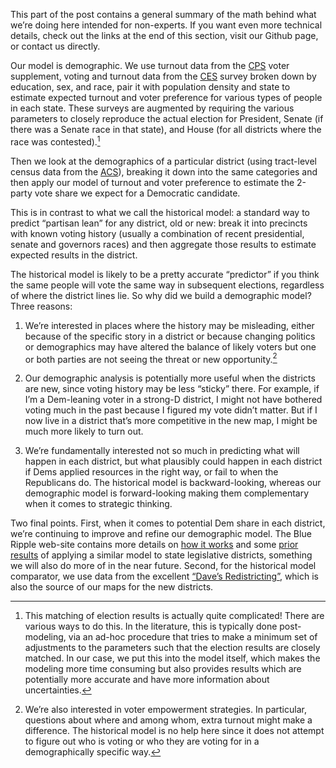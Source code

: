 This part of the post contains a general summary of the math behind what we’re
doing here intended for non-experts. If you want even more technical details,
check out the links at the end of this section,
visit our Github page, or contact us directly.

Our model is demographic.
We use turnout data from the [CPS][CPS] voter supplement,
voting and turnout data from the [CES][CES] survey broken down by education,
sex, and race, pair it with population density and state to
estimate expected turnout and voter preference for various types of
people in each state. These surveys are
augmented by requiring the various parameters to closely reproduce the
actual election for President, Senate (if there was a Senate race in
that state), and House (for all districts where the race was contested).[^augment]

Then we look at the demographics of a particular district
(using tract-level census data from the [ACS][ACS]), breaking it down into
the same categories and then apply our model of turnout and voter preference
to estimate the 2-party vote share we expect for a Democratic candidate.

This is in contrast to what we call the historical model: a
standard way to predict “partisan lean” for any district,
old or new: break it into precincts with known voting history
(usually a combination of recent presidential, senate and governors races)
and then aggregate those results to estimate expected results in the district.

The historical model is likely to be a pretty accurate “predictor” if you think
the same people will vote the same way in subsequent elections,
regardless of where the district lines lie. So why did we build a
demographic model? Three reasons:

1.	We’re interested in places where the history may be misleading, either because of the specific story
in a district or because changing politics or demographics may have altered the balance of likely voters
but one or both parties are not seeing the threat or new opportunity.[^empowerment]

2.	Our demographic analysis is potentially more useful when the districts are new,
since voting history may be less “sticky” there. For example, if I’m a Dem-leaning voter
in a strong-D district, I might not have bothered voting much in the past because I
figured my vote didn’t matter. But if I now live in a district that’s more competitive
in the new map, I might be much more likely to turn out.

3.	We’re fundamentally interested not so much in predicting what will happen in each district,
but what plausibly could happen in each district if Dems applied resources in the right way, or
fail to when the Republicans do.
The historical model is backward-looking, whereas our demographic model is forward-looking
making them complementary when it comes to strategic thinking.

Two final points. First, when it comes to potential Dem share in each district,
we’re continuing to improve and refine our demographic model. The Blue Ripple
web-site contains more details on [how it works][methods] and
some [prior results][VASLModel] of applying a similar model to state legislative
districts, something we will also do more of in the near future.
Second, for the historical model comparator, we use data from the excellent
[“Dave’s Redistricting”][DavesR],
which is also the source of our maps for the new districts.

[^empowerment]:	We’re also interested in voter empowerment strategies. In particular,
questions about where and among whom, extra turnout might make a difference.
The historical model is no help here since it does not attempt to figure out who is voting
or who they are voting for in a demographically specific way.

[^augment]: This matching of election results is actually quite complicated! There are various
ways to do this.  In the literature, this is typically done post-modeling, via an ad-hoc
procedure that tries to make a minimum set of adjustments to the parameters such that the
election results are closely matched.  In our case, we put this into the model itself,
which makes the modeling more time consuming but also provides results which are potentially
more accurate and have more information about uncertainties.

[DavesR]: https://davesredistricting.org/maps#aboutus
[methods]: https://blueripple.github.io/research/StateLeg/VA1/Notes/Model_Details.html
[VASLModel]: https://blueripple.github.io/research/StateLeg/VA1/post.html
[CES]: https://cces.gov.harvard.edu
[CPS]: https://catalog.data.gov/dataset/current-population-survey-voting-and-registration-supplement
[ACS]: https://www.census.gov/programs-surveys/acs/
